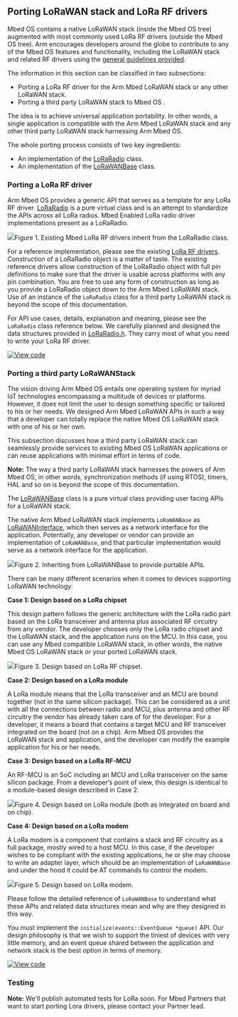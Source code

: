 <h2 id="lora-port">Porting LoRaWAN stack and LoRa RF drivers</h2>

Mbed OS contains a native LoRaWAN stack (inside the Mbed OS tree) augmented with most commonly used LoRa RF drivers (outside the Mbed OS tree). Arm encourages developers around the globe to contribute to any of the Mbed OS features and functionality, including the LoRaWAN stack and related RF drivers using the [general guidelines provided](guidelines.html). 

The information in this section can be classified in two subsections:

- Porting a LoRa RF driver for the Arm Mbed LoRaWAN stack or any other LoRaWAN stack.
- Porting a third party LoRaWAN stack to Mbed OS .

The idea is to achieve universal application portability. In other words, a single application is compatible with the Arm Mbed LoRaWAN stack and any other third party LoRaWAN stack harnessing Arm Mbed OS.

The whole porting process consists of two key ingredients:

- An implementation of the [LoRaRadio](https://os-doc-builder.test.mbed.com/docs/v5.9/mbed-os-api-doxy/class_lo_ra_radio.html) class.
- An implementation of the [LoRaWANBase](https://os-doc-builder.test.mbed.com/docs/v5.9/mbed-os-api-doxy/class_lo_ra_w_a_n_base.html) class.

### Porting a LoRa RF driver 

Arm Mbed OS provides a generic API that serves as a template for any LoRa RF driver. [LoRaRadio](https://os-doc-builder.test.mbed.com/docs/v5.9/mbed-os-api-doxy/class_lo_ra_radio.html) is a pure virtual class and is an attempt to standardize the APIs across all LoRa radios. Mbed Enabled LoRa radio driver implementations present as a LoRaRadio.

<span class="images">![](https://s3-us-west-2.amazonaws.com/mbed-os-docs-images/lora_radio_inherit.png)<span>Figure 1. Existing Mbed LoRa RF drivers inherit from the LoRaRadio class.</span></span>

For a reference implementation, please see the existing [LoRa RF drivers](https://github.com/ARMmbed/mbed-semtech-lora-rf-drivers). Construction of a LoRaRadio object is a matter of taste. The existing reference drivers allow construction of the LoRaRadio object with full pin definitions to make sure that the driver is usable across platforms with any pin combination. You are free to use any form of construction as long as you provide a LoRaRadio object down to the Arm Mbed LoRaWAN stack. Use of an instance of the `LoRaRadio` class for a third party LoRaWAN stack is beyond the scope of this documentation. 

For API use cases, details, explanation and meaning, please see the `LoRaRadio` class reference below. We carefully planned and designed the data structures provided in [LoRaRadio.h](https://os-doc-builder.test.mbed.com/docs/v5.9/mbed-os-api-doxy/_lo_ra_radio_8h_source.html). They carry most of what you need to write your LoRa RF driver.

[![View code](https://www.mbed.com/embed/?type=library)](http://os.mbed.com/docs/v5.9/mbed-os-api-doxy/class_lo_ra_radio.html)

### Porting a third party LoRaWANStack 

The vision driving Arm Mbed OS entails one operating system for myriad IoT technologies encompassing a multitude of devices or platforms. However, it does not limit the user to design something specific or tailored to his or her needs. We designed Arm Mbed LoRaWAN APIs in such a way that a developer can totally replace the native Mbed OS LoRaWAN stack with one of his or her own.

This subsection discusses how a third party LoRaWAN stack can seamlessly provide services to existing Mbed OS LoRaWAN applications or can reuse applications with minimal effort in terms of code.

<span class="notes">**Note:** The way a third party LoRaWAN stack harnesses the powers of Arm Mbed OS, in other words, synchronization methods (if using RTOS), timers, HAL and so on is beyond the scope of this documentation.</span>

The [LoRaWANBase](https://os-doc-builder.test.mbed.com/docs/v5.9/mbed-os-api-doxy/class_lo_ra_w_a_n_base.html) class is a pure virtual class providing user facing APIs for a LoRaWAN stack.

The native Arm Mbed LoRaWAN stack implements `LoRaWANBase` as [LoRaWANInterface](https://os-doc-builder.test.mbed.com/docs/v5.9/mbed-os-api-doxy/class_lo_ra_w_a_n_interface.html), which then serves as a network interface for the application. Potentially, any developer or vendor can provide an implementation of `LoRaWANBase`, and that particular implementation would serve as a network interface for the application. 

<span class="images">![](https://s3-us-west-2.amazonaws.com/mbed-os-docs-images/lora_base.png)<span>Figure 2. Inheriting from LoRaWANBase to provide portable APIs.</span></span>

There can be many different scenarios when it comes to devices supporting LoRaWAN technology:

**Case 1: Design based on a LoRa chipset**

This design pattern follows the generic architecture with the LoRa radio part based on the LoRa transceiver and antenna plus associated RF circuitry from any vendor. The developer chooses only the LoRa radio chipset and the LoRaWAN stack, and the application runs on the MCU. In this case, you can use any Mbed compatible LoRaWAN stack, in other words, the native Mbed OS LoRaWAN stack or your ported LoRaWAN stack.

<span class="images">![](https://s3-us-west-2.amazonaws.com/mbed-os-docs-images/lora_radio_chipset.png)<span>Figure 3. Design based on LoRa RF chipset.</span></span>

**Case 2: Design based on a LoRa module**

A LoRa module means that the LoRa transceiver and an MCU are bound together (not in the same silicon package). This can be considered as a unit with all the connections between radio and MCU, plus antenna and other RF circuitry the vendor has already taken care of for the developer. For a developer, it means a board that contains a target MCU and RF transceiver integrated on the board (not on a chip). Arm Mbed OS provides the LoRaWAN stack and application, and the developer can modify the example application for his or her needs.

**Case 3: Design based on a LoRa RF-MCU**

An RF-MCU is an SoC including an MCU and LoRa transceiver on the same silicon package. From a developer’s point of view, this design is identical to a module-based design described in Case 2.

<span class="images">![](https://s3-us-west-2.amazonaws.com/mbed-os-docs-images/lora_module.png)<span>Figure 4. Design based on LoRa module (both as integrated on board and on chip).</span></span>

**Case 4: Design based on a LoRa modem**

A LoRa modem is a component that contains a stack and RF circuitry as a full package, mostly wired to a host MCU. In this case, if the developer wishes to be compliant with the existing applications, he or she may choose to write an adapter layer, which should be an implementation of `LoRaWANBase` and under the hood it could be AT commands to control the modem.

<span class="images">![](https://s3-us-west-2.amazonaws.com/mbed-os-docs-images/lora_modem.png)<span>Figure 5. Design based on LoRa modem.</span></span>

Please follow the detailed reference of `LoRaWANBase` to understand what these APIs and related data structures mean and why are they designed in this way.

You must implement the `initialize(events::EventQueue *queue)` API. Our design philosophy is that we wish to support the tiniest of devices with very little memory, and an event queue shared between the application and network stack is the best option in terms of memory.

[![View code](https://www.mbed.com/embed/?type=library)](http://os.mbed.com/docs/v5.9/mbed-os-api-doxy/class_lo_ra_w_a_n_base.html)

### Testing

<span class="notes">**Note:** We'll publish automated tests for LoRa soon. For Mbed Partners that want to start porting Lora drivers, please contact your Partner lead.</span>
